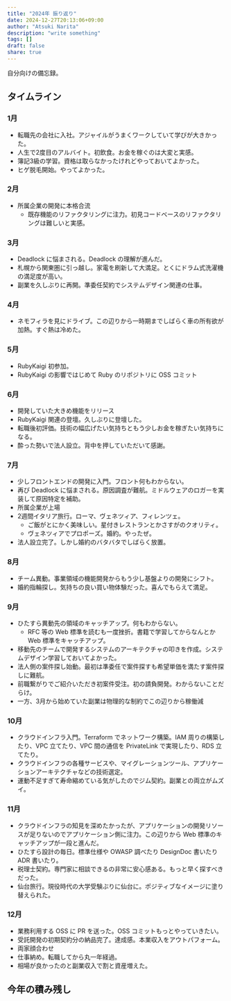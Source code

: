 ```yaml
---
title: "2024年 振り返り"
date: 2024-12-27T20:13:06+09:00
author: "Atsuki Narita"
description: "write something"
tags: []
draft: false
share: true
---
```


自分向けの備忘録。

## タイムライン
### 1月
- 転職先の会社に入社。アジャイルがうまくワークしていて学びが大きかった。
- 人生で2度目のアルバイト。初飲食。お金を稼ぐのは大変と実感。
- 簿記3級の学習。資格は取らなかったけれどやっておいてよかった。
- ヒゲ脱毛開始。やってよかった。

### 2月
- 所属企業の開発に本格合流
  - 既存機能のリファクタリングに注力。初見コードベースのリファクタリングは難しいと実感。

### 3月
- Deadlock に悩まされる。Deadlock の理解が進んだ。
- 札幌から関東圏に引っ越し。家電を刷新して大満足。とくにドラム式洗濯機の満足度が高い。
- 副業を久しぶりに再開。準委任契約でシステムデザイン関連の仕事。

### 4月
- ネモフィラを見にドライブ。この辺りから一時期までしばらく車の所有欲が加熱。すぐ熱は冷めた。

### 5月
- RubyKaigi 初参加。
- RubyKaigi の影響ではじめて Ruby のリポジトリに OSS コミット

### 6月
- 開発していた大きめ機能をリリース
- RubyKaigi 関連の登壇。久しぶりに登壇した。
- 転職後初評価。技術の幅広げたい気持ちともう少しお金を稼ぎたい気持ちになる。
- 酔った勢いで法人設立。背中を押していただいて感謝。

### 7月
- 少しフロントエンドの開発に入門。フロント何もわからない。
- 再び Deadlock に悩まされる。原因調査が難航。ミドルウェアのロガーを実装して原因特定を補助。
- 所属企業が上場
- 2週間イタリア旅行。ローマ、ヴェネツィア、フィレンツェ。
  - ご飯がとにかく美味しい。星付きレストランとかさすがのクオリティ。
  - ヴェネツィアでプロポーズ。婚約。やったぜ。
- 法人設立完了。しかし婚約のバタバタでしばらく放置。

### 8月
- チーム異動。事業領域の機能開発からもう少し基盤よりの開発にシフト。
- 婚約指輪探し。気持ちの良い買い物体験だった。喜んでもらえて満足。

### 9月
- ひたすら異動先の領域のキャッチアップ。何もわからない。
  - RFC 等の Web 標準を読むも一度挫折。書籍で学習してからなんとか Web 標準をキャッチアップ。
- 移動先のチームで開発するシステムのアーキテクチャの叩きを作成。システムデザイン学習しておいてよかった。
- 法人側の案件探し始動。最初は準委任で案件探すも希望単価を満たす案件探しに難航。
- 前職繋がりでご紹介いただき初案件受注。初の請負開発。わからないことだらけ。
- 一方、3月から始めていた副業は物理的な制約でこの辺りから稼働減

### 10月
- クラウドインフラ入門。Terraform でネットワーク構築。IAM 周りの構築したり、VPC 立てたり、VPC 間の通信を PrivateLink で実現したり、RDS 立てたり。
- クラウドインフラの各種サービスや、マイグレーションツール、アプリケーションアーキテクチャなどの技術選定。
- 運動不足すぎて寿命縮めている気がしたのでジム契約。副業との両立がムズイ。

### 11月
- クラウドインフラの知見を深めたかったが、アプリケーションの開発リソースが足りないのでアプリケーション側に注力。この辺りから Web 標準のキャッチアップが一段と進んだ。
- ひたすら設計の毎日。標準仕様や OWASP 調べたり DesignDoc 書いたり ADR 書いたり。
- 税理士契約。専門家に相談できるの非常に安心感ある。もっと早く探すべきだった。
- 仙台旅行。現役時代の大学受験ぶりに仙台に。ポジティブなイメージに塗り替えられた。

### 12月
- 業務利用する OSS に PR を送った。OSS コミットもっとやっていきたい。
- 受託開発の初期契約分の納品完了。達成感。本業収入をアウトパフォーム。
- 両家顔合わせ
- 仕事納め。転職してから丸一年経過。
- 相場が良かったのと副業収入で割と資産増えた。

## 今年の積み残し

